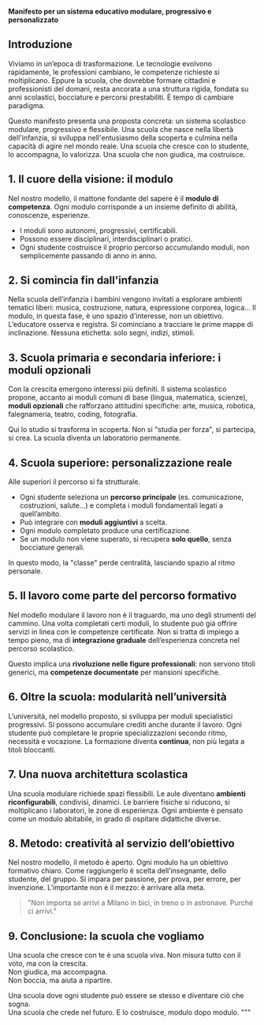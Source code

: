 **Manifesto per un sistema educativo modulare, progressivo e personalizzato**

## Introduzione

Viviamo in un’epoca di trasformazione. Le tecnologie evolvono rapidamente, le professioni cambiano, le competenze richieste si moltiplicano. Eppure la scuola, che dovrebbe formare cittadini e professionisti del domani, resta ancorata a una struttura rigida, fondata su anni scolastici, bocciature e percorsi prestabiliti. È tempo di cambiare paradigma.

Questo manifesto presenta una proposta concreta: un sistema scolastico modulare, progressivo e flessibile. Una scuola che nasce nella libertà dell'infanzia, si sviluppa nell'entusiasmo della scoperta e culmina nella capacità di agire nel mondo reale. Una scuola che cresce con lo studente, lo accompagna, lo valorizza. Una scuola che non giudica, ma costruisce.

## 1. Il cuore della visione: il modulo

Nel nostro modello, il mattone fondante del sapere è il **modulo di competenza**. Ogni modulo corrisponde a un insieme definito di abilità, conoscenze, esperienze.

- I moduli sono autonomi, progressivi, certificabili.
- Possono essere disciplinari, interdisciplinari o pratici.
- Ogni studente costruisce il proprio percorso accumulando moduli, non semplicemente passando di anno in anno.

## 2. Si comincia fin dall'infanzia

Nella scuola dell’infanzia i bambini vengono invitati a esplorare ambienti tematici liberi: musica, costruzione, natura, espressione corporea, logica... Il modulo, in questa fase, è uno spazio d’interesse, non un obiettivo. L’educatore osserva e registra. Si cominciano a tracciare le prime mappe di inclinazione. Nessuna etichetta: solo segni, indizi, stimoli.

## 3. Scuola primaria e secondaria inferiore: i moduli opzionali

Con la crescita emergono interessi più definiti. Il sistema scolastico propone, accanto ai moduli comuni di base (lingua, matematica, scienze), **moduli opzionali** che rafforzano attitudini specifiche: arte, musica, robotica, falegnameria, teatro, coding, fotografia.

Qui lo studio si trasforma in scoperta. Non si "studia per forza", si partecipa, si crea. La scuola diventa un laboratorio permanente.

## 4. Scuola superiore: personalizzazione reale

Alle superiori il percorso si fa strutturale.

- Ogni studente seleziona un **percorso principale** (es. comunicazione, costruzioni, salute...) e completa i moduli fondamentali legati a quell’ambito.
- Può integrare con **moduli aggiuntivi** a scelta.
- Ogni modulo completato produce una certificazione.
- Se un modulo non viene superato, si recupera **solo quello**, senza bocciature generali.

In questo modo, la "classe" perde centralità, lasciando spazio al ritmo personale.

## 5. Il lavoro come parte del percorso formativo

Nel modello modulare il lavoro non è il traguardo, ma uno degli strumenti del cammino. Una volta completati certi moduli, lo studente può già offrire servizi in linea con le competenze certificate. Non si tratta di impiego a tempo pieno, ma di **integrazione graduale** dell’esperienza concreta nel percorso scolastico.

Questo implica una **rivoluzione nelle figure professionali**: non servono titoli generici, ma **competenze documentate** per mansioni specifiche.

## 6. Oltre la scuola: modularità nell’università

L’università, nel modello proposto, si sviluppa per moduli specialistici progressivi. Si possono accumulare crediti anche durante il lavoro. Ogni studente può completare le proprie specializzazioni secondo ritmo, necessità e vocazione. La formazione diventa **continua**, non più legata a titoli bloccanti.

## 7. Una nuova architettura scolastica

Una scuola modulare richiede spazi flessibili. Le aule diventano **ambienti riconfigurabili**, condivisi, dinamici. Le barriere fisiche si riducono, si moltiplicano i laboratori, le zone di esperienza. Ogni ambiente è pensato come un modulo abitabile, in grado di ospitare didattiche diverse.

## 8. Metodo: creatività al servizio dell’obiettivo

Nel nostro modello, il metodo è aperto. Ogni modulo ha un obiettivo formativo chiaro. Come raggiungerlo è scelta dell’insegnante, dello studente, del gruppo. Si impara per passione, per prova, per errore, per invenzione. L’importante non è il mezzo: è arrivare alla meta.

> "Non importa se arrivi a Milano in bici, in treno o in astronave. Purché ci arrivi."

## 9. Conclusione: la scuola che vogliamo

Una scuola che cresce con te è una scuola viva. Non misura tutto con il voto, ma con la crescita.  
Non giudica, ma accompagna.  
Non boccia, ma aiuta a ripartire.  

Una scuola dove ogni studente può essere se stesso e diventare ciò che sogna.  
Una scuola che crede nel futuro. E lo costruisce, modulo dopo modulo.
"""
